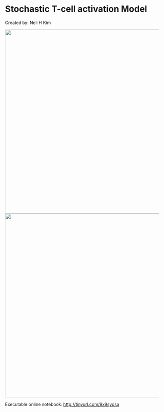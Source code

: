 # Stochastic T-cell activation Model
Created by: Neil H Kim

<img src="https://gcdnb.pbrd.co/images/zNNZlzW9FEBI.png" width="600">  

<img src="https://i.imgur.com/SsFsMJI.png" width="600">

Executable online notebook: http://tinyurl.com/9x9sydsa
